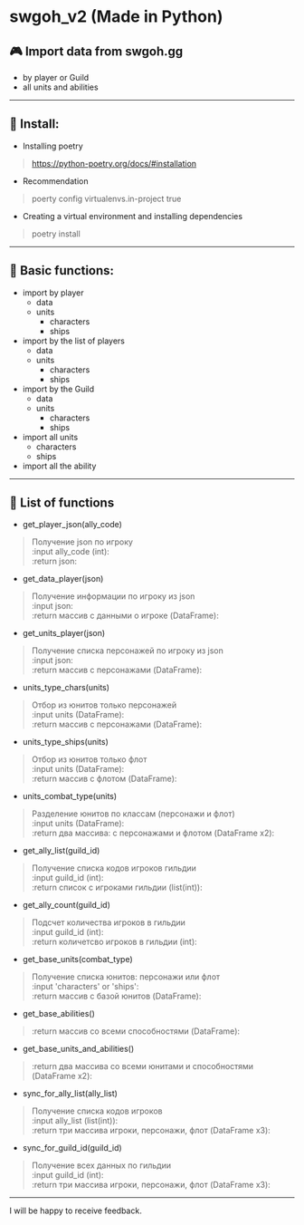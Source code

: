 swgoh_v2 (Made in Python)
===
🎮 Import data from swgoh.gg
---
* by player or Guild
* all units and abilities
***
💽 Install:
---
* Installing poetry
>https://python-poetry.org/docs/#installation
* Recommendation
> poerty config virtualenvs.in-project true
* Creating a virtual environment and installing dependencies
> poetry install
***
📠 Basic functions:
---
* import by player
    * data
    * units
        * characters
        * ships
* import by the list of players
    * data
    * units
        * characters
        * ships
* import by the Guild
    * data
    * units
        * characters
        * ships
* import all units
    * characters
    * ships
* import all the ability
***
📝 List of functions
---
* get_player_json(ally_code)
> Получение json по игроку  
> :input ally_code (int):  
> :return json:

* get_data_player(json)
> Получение информации по игроку из json  
> :input json:  
> :return массив с данными о игроке (DataFrame):

* get_units_player(json)
> Получение списка персонажей по игроку из json  
> :input json:  
> :return массив с персонажами (DataFrame):

* units_type_chars(units)
> Отбор из юнитов только персонажей  
> :input units (DataFrame):  
> :return массив с персонажами (DataFrame):

* units_type_ships(units)
> Отбор из юнитов только флот  
> :input units (DataFrame):  
> :return массив с флотом (DataFrame):

* units_combat_type(units)
> Разделение юнитов по классам (персонажи и флот)  
> :input units (DataFrame):  
> :return два массива: с персонажами и флотом (DataFrame x2):

* get_ally_list(guild_id)
> Получение списка кодов игроков гильдии  
> :input guild_id (int):  
> :return список с игроками гильдии (list(int)):

* get_ally_count(guild_id)
> Подсчет количества игроков в гильдии  
> :input guild_id (int):  
> :return количетсво игроков в гильдии (int):

* get_base_units(combat_type)
> Получение списка юнитов: персонажи или флот  
> :input 'characters' or 'ships':  
> :return массив с базой юнитов (DataFrame):

* get_base_abilities()
> :return массив со всеми способностями (DataFrame):

* get_base_units_and_abilities()
> :return два массива со всеми юнитами и способностями (DataFrame x2):

* sync_for_ally_list(ally_list)
> Получение списка кодов игроков  
> :input ally_list (list(int)):  
> :return три массива игроки, персонажи, флот (DataFrame x3):

* sync_for_guild_id(guild_id)
> Получение всех данных по гильдии  
> :input guild_id (int):  
> :return три массива игроки, персонажи, флот (DataFrame x3):
___
I will be happy to receive feedback.

